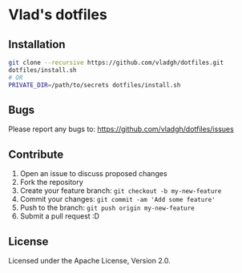 # Vlad's dotfiles

## Installation

```bash
git clone --recursive https://github.com/vladgh/dotfiles.git
dotfiles/install.sh
# OR
PRIVATE_DIR=/path/to/secrets dotfiles/install.sh
```

## Bugs
Please report any bugs to: https://github.com/vladgh/dotfiles/issues

## Contribute

1. Open an issue to discuss proposed changes
2. Fork the repository
3. Create your feature branch: `git checkout -b my-new-feature`
4. Commit your changes: `git commit -am 'Add some feature'`
5. Push to the branch: `git push origin my-new-feature`
6. Submit a pull request :D

## License
Licensed under the Apache License, Version 2.0.
